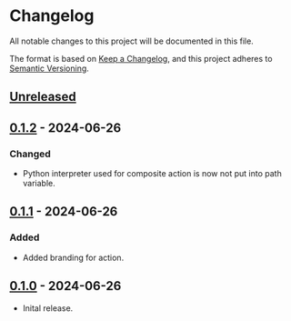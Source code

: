 # Changelog

All notable changes to this project will be documented in this file.

The format is based on [Keep a Changelog](https://keepachangelog.com/en/1.1.0/),
and this project adheres to [Semantic Versioning](https://semver.org/spec/v2.0.0.html).

## [Unreleased]

## [0.1.2] - 2024-06-26

### Changed

* Python interpreter used for composite action is now not put into path variable.


## [0.1.1] - 2024-06-26

### Added

* Added branding for action.


## [0.1.0] - 2024-06-26

* Inital release.


[unreleased]: https://github.com/instructions-d-installation/installation-instruction-action/compare/v0.1.2...HEAD
[0.1.2]: https://github.com/instructions-d-installation/installation-instruction-action/compare/v0.1.1...v0.1.2
[0.1.1]: https://github.com/instructions-d-installation/installation-instruction-action/compare/v0.1.0...v0.1.1
[0.1.0]: https://github.com/instructions-d-installation/installation-instruction-action/releases/tag/v0.1.0